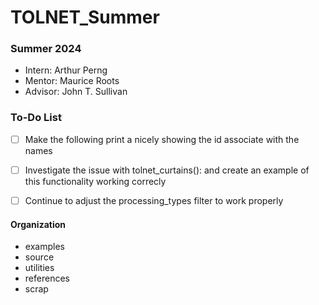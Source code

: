 # TOLNET_Summer

### Summer 2024
- Intern: Arthur Perng
- Mentor: Maurice Roots
- Advisor: John T. Sullivan

### To-Do List
- [ ] Make the following print a nicely showing the id associate with the names
- [ ] Investigate the issue with tolnet_curtains(): and create an example of this functionality working correcly
- [ ] Continue to adjust the processing_types filter to work properly


#### Organization
- examples
- source
- utilities
- references
- scrap
